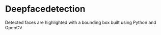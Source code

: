 # Deepfacedetection
Detected faces are highlighted with a bounding box built using Python and OpenCV 
